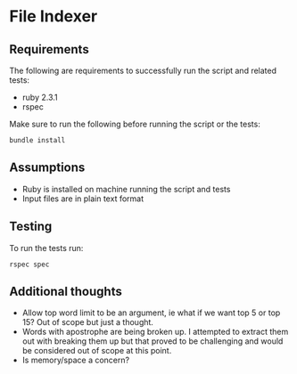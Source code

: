 # File Indexer

## Requirements
The following are requirements to successfully run the script and related tests:

* ruby 2.3.1
* rspec

Make sure to run the following before running the script or the tests:

```
bundle install
```

## Assumptions
* Ruby is installed on machine running the script and tests
* Input files are in plain text format

## Testing
To run the tests run:

```
rspec spec
```

## Additional thoughts
* Allow top word limit to be an argument, ie what if we want top 5 or top 15?  Out of scope but just a thought.
* Words with apostrophe are being broken up. I attempted to extract them out with breaking them up but that proved to be challenging and would be considered out of scope at this point.
* Is memory/space a concern?
